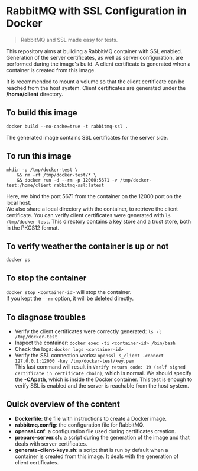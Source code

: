 # RabbitMQ with SSL Configuration in Docker

> RabbitMQ and SSL made easy for tests.

This repository aims at building a RabbitMQ container with SSL enabled.  
Generation of the server certificates, as well as server configuration, are performed during
the image's build. A client certificate is generated when a container is created from this image.

It is recommended to mount a volume so that the client certificate can be reached from the
host system. Client certificates are generated under the **/home/client** directory.


## To build this image

```
docker build --no-cache=true -t rabbitmq-ssl .
```

The generated image contains SSL certificates for the server side.


## To run this image

```
mkdir -p /tmp/docker-test \
	&& rm -rf /tmp/docker-test/* \
	&& docker run -d --rm -p 12000:5671 -v /tmp/docker-test:/home/client rabbitmq-ssl:latest
```

Here, we bind the port 5671 from the container on the 12000 port on the local host.  
We also share a local directory with the container, to retrieve the client certificate.
You can verify client certificates were generated with `ls /tmp/docker-test`. This directory contains
a key store and a trust store, both in the PKCS12 format.

## To verify weather the container is up or not
````
docker ps 
````
## To stop the container

`docker stop <container-id>` will stop the container.  
If you kept the `--rm` option, it will be deleted directly.


## To diagnose troubles

* Verify the client certificates were correctly generated: `ls -l /tmp/docker-test`
* Inspect the container: `docker exec -ti <container-id> /bin/bash`
* Check the logs: `docker logs <container-id>`
* Verify the SSL connection works: `openssl s_client -connect 127.0.0.1:12000 -key /tmp/docker-test/key.pem`  
This last command will result in `Verify return code: 19 (self signed certificate in certificate chain)`, which is normal.
We should specify the **-CApath**, which is inside the Docker container. This test is enough to verify SSL is enabled and
the server is reachable from the host system.


## Quick overview of the content

* **Dockerfile**: the file with instructions to create a Docker image.
* **rabbitmq.config**: the configuration file for RabbitMQ.
* **openssl.cnf**: a configuration file used during certificates creation.
* **prepare-server.sh**: a script during the generation of the image and that deals with server certificates.
* **generate-client-keys.sh**: a script that is run by default when a container is created from this image.
It deals with the generation of client certificates.
